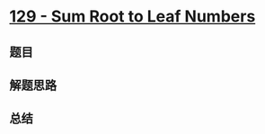 # [129 - Sum Root to Leaf Numbers](https://leetcode.com/problems/sum-root-to-leaf-numbers/)

## 题目


## 解题思路


## 总结


